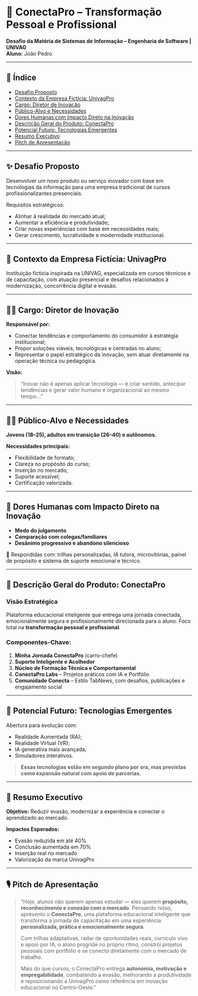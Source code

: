 # 📘 ConectaPro – Transformação Pessoal e Profissional

**Desafio da Matéria de Sistemas de Informação – Engenharia de Software | UNIVAG**  
**Aluno:** João Pedro  

---

## 📌 Índice
- [Desafio Proposto](#desafio-proposto)
- [Contexto da Empresa Fictícia: UnivagPro](#contexto-da-empresa-fictícia-univagpro)
- [Cargo: Diretor de Inovação](#cargo-diretor-de-inovação)
- [Público-Alvo e Necessidades](#público-alvo-e-necessidades)
- [Dores Humanas com Impacto Direto na Inovação](#dores-humanas-com-impacto-direto-na-inovação)
- [Descrição Geral do Produto: ConectaPro](#descrição-geral-do-produto-conectapro)
- [Potencial Futuro: Tecnologias Emergentes](#potencial-futuro-tecnologias-emergentes)
- [Resumo Executivo](#resumo-executivo)
- [Pitch de Apresentação](#pitch-de-apresentação)

---

## ✨ Desafio Proposto
Desenvolver um novo produto ou serviço inovador com base em tecnologias da informação para uma empresa tradicional de cursos profissionalizantes presenciais.

Requisitos estratégicos:
- Alinhar à realidade do mercado atual;
- Aumentar a eficiência e produtividade;
- Criar novas experiências com base em necessidades reais;
- Gerar crescimento, lucratividade e modernidade institucional.

---

## 🏢 Contexto da Empresa Fictícia: UnivagPro
Instituição fictícia inspirada na UNIVAG, especializada em cursos técnicos e de capacitação, com atuação presencial e desafios relacionados à modernização, concorrência digital e evasão.

---

## 🧑‍💼 Cargo: Diretor de Inovação

**Responsável por:**
- Conectar tendências e comportamento do consumidor à estratégia institucional;
- Propor soluções viáveis, tecnológicas e centradas no aluno;
- Representar o papel estratégico da inovação, sem atuar diretamente na operação técnica ou pedagógica.

**Visão:**
> “Inovar não é apenas aplicar tecnologia — é criar sentido, antecipar tendências e gerar valor humano e organizacional ao mesmo tempo...”

---

## 🧍‍♂️ Público-Alvo e Necessidades

**Jovens (18–25), adultos em transição (26–40) e autônomos.**

**Necessidades principais:**
- Flexibilidade de formato;
- Clareza no propósito do curso;
- Inserção no mercado;
- Suporte acessível;
- Certificação valorizada.

---

## 🧠 Dores Humanas com Impacto Direto na Inovação
- **Medo do julgamento**
- **Comparação com colegas/familiares**
- **Desânimo progressivo e abandono silencioso**

🔁 Respondidas com: trilhas personalizadas, IA tutora, microvitórias, painel de propósito e sistema de suporte emocional e técnico.

---

## 🚀 Descrição Geral do Produto: ConectaPro

### Visão Estratégica
Plataforma educacional inteligente que entrega uma jornada conectada, emocionalmente segura e profissionalmente direcionada para o aluno. Foco total na **transformação pessoal e profissional**.

### Componentes-Chave:

1. **Minha Jornada ConectaPro** (carro-chefe)
2. **Suporte Inteligente e Acolhedor**
3. **Núcleo de Formação Técnica e Comportamental**
4. **ConectaPro Labs** – Projetos práticos com IA e Portfólio
5. **Comunidade Conecta** – Estilo TabNews, com desafios, publicações e engajamento social

---

## 🔭 Potencial Futuro: Tecnologias Emergentes
Abertura para evolução com:
- Realidade Aumentada (RA);
- Realidade Virtual (VR);
- IA generativa mais avançada;
- Simuladores interativos.

> **Essas tecnologias estão em segundo plano por ora, mas previstas como expansão natural com apoio de parcerias.**

---

## 🧾 Resumo Executivo

**Objetivo:** Reduzir evasão, modernizar a experiência e conectar o aprendizado ao mercado.

**Impactos Esperados:**
- Evasão reduzida em até 40%
- Conclusão aumentada em 70%
- Inserção real no mercado
- Valorização da marca UnivagPro

---

## 🎙️ Pitch de Apresentação

> “Hoje, alunos não querem apenas estudar — eles querem **propósito, reconhecimento e conexão com o mercado**. Pensando nisso, apresento o **ConectaPro**, uma plataforma educacional inteligente que transforma a jornada de capacitação em uma experiência **personalizada, prática e emocionalmente segura**.
>
> Com trilhas adaptativas, radar de oportunidades reais, currículo vivo e apoio por IA, o aluno progride no próprio ritmo, constrói projetos pessoais com portfólio e se conecta diretamente com o mercado de trabalho.
>
> Mais do que cursos, o ConectaPro entrega **autonomia, motivação e empregabilidade**, combatendo a evasão, melhorando a produtividade e reposicionando a UnivagPro como referência em inovação educacional no Centro-Oeste.”

